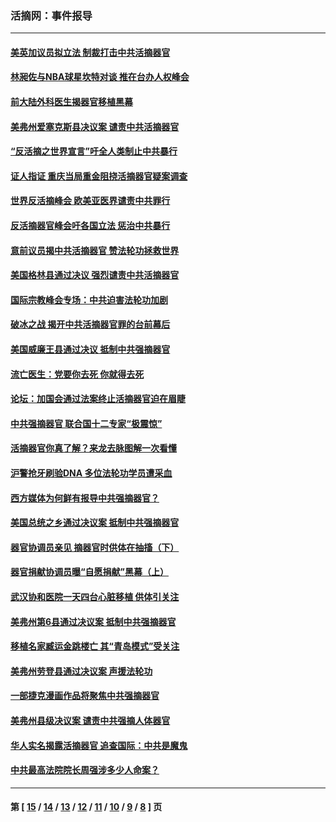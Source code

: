 ### 活摘网：事件报导
---
#### [美英加议员拟立法 制裁打击中共活摘器官](../../pages/nf5877/n13430251.md?01220430) 
#### [林昶佐与NBA球星坎特对谈 推在台办人权峰会](../../pages/nf5877/n13414467.md?01220430) 
#### [前大陆外科医生揭器官移植黑幕](../../pages/nf5877/n13401416.md?01220430) 
#### [美弗州爱塞克斯县决议案 谴责中共活摘器官](../../pages/nf5877/n13320919.md?01220430) 
#### [“反活摘之世界宣言”吁全人类制止中共暴行](../../pages/nf5877/n13259730.md?01220430) 
#### [证人指证 重庆当局重金阻挠活摘器官疑案调查](../../pages/nf5877/n13259127.md?01220430) 
#### [世界反活摘峰会 欧美亚医界谴责中共罪行](../../pages/nf5877/n13253550.md?01220430) 
#### [反活摘器官峰会吁各国立法 惩治中共暴行](../../pages/nf5877/n13245052.md?01220430) 
#### [意前议员揭中共活摘器官 赞法轮功拯救世界](../../pages/nf5877/n13203445.md?01220430) 
#### [美国格林县通过决议 强烈谴责中共活摘器官](../../pages/nf5877/n13119367.md?01220430) 
#### [国际宗教峰会专场：中共迫害法轮功加剧](../../pages/nf5877/n13088279.md?01220430) 
#### [破冰之战 揭开中共活摘器官罪的台前幕后](../../pages/nf5877/n13082457.md?01220430) 
#### [美国威廉王县通过决议 抵制中共强摘器官](../../pages/nf5877/n13056521.md?01220430) 
#### [流亡医生：党要你去死 你就得去死](../../pages/nf5877/n13052835.md?01220430) 
#### [论坛：加国会通过法案终止活摘器官迫在眉睫](../../pages/nf5877/n13029839.md?01220430) 
#### [中共强摘器官 联合国十二专家“极震惊”](../../pages/nf5877/n13024313.md?01220430) 
#### [活摘器官你真了解？来龙去脉图解一次看懂](../../pages/nf5877/n13013820.md?01220430) 
#### [沪警抢牙刷验DNA 多位法轮功学员遭采血](../../pages/nf5877/n12969218.md?01220430) 
#### [西方媒体为何鲜有报导中共强摘器官？](../../pages/nf5877/n12932034.md?01220430) 
#### [美国总统之乡通过决议案 抵制中共强摘器官](../../pages/nf5877/n12908242.md?01220430) 
#### [器官协调员亲见 摘器官时供体在抽搐（下）](../../pages/nf5877/n12898622.md?01220430) 
#### [器官捐献协调员曝“自愿捐献”黑幕（上）](../../pages/nf5877/n12878830.md?01220430) 
#### [武汉协和医院一天四台心脏移植 供体引关注](../../pages/nf5877/n12863175.md?01220430) 
#### [美弗州第6县通过决议案 抵制中共强摘器官](../../pages/nf5877/n12805218.md?01220430) 
#### [移植名家臧运金跳楼亡 其“青岛模式”受关注](../../pages/nf5877/n12803746.md?01220430) 
#### [美弗州劳登县通过决议案 声援法轮功](../../pages/nf5877/n12785715.md?01220430) 
#### [一部捷克漫画作品将聚焦中共强摘器官](../../pages/nf5877/n12785954.md?01220430) 
#### [美弗州县级决议案 谴责中共强摘人体器官](../../pages/nf5877/n12721290.md?01220430) 
#### [华人实名揭露活摘器官 追查国际：中共是魔鬼](../../pages/nf5877/n12691724.md?01220430) 
#### [中共最高法院院长周强涉多少人命案？](../../pages/nf5877/n12678074.md?01220430) 

---
#### 第 [ [15](./15.md?01220430) / [14](./14.md?01220430) / [13](./13.md?01220430) / [12](./12.md?01220430) / [11](./11.md?01220430) / [10](./10.md?01220430) / [9](./9.md?01220430) / [8](./8.md?01220430) ] 页
